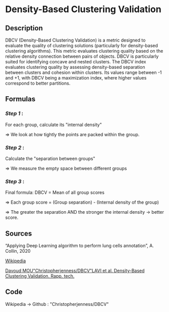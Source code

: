 # Density-Based Clustering Validation

## Description 

DBCV (Density-Based Clustering Validation) is a metric designed to evaluate the quality of clustering solutions (particularly for density-based clustering algorithms).
This metric evaluates clustering quality based on the relative density connection between pairs of objects. DBCV is particularly suited for identifying concave and nested clusters.
The DBCV index evaluates clustering quality by assessing density-based separation between clusters and cohesion within clusters.
Its values range between -1 and +1, with DBCV being a maximization index, where higher values correspond to better partitions.


## Formulas 

### *Step 1* :

For each group, calculate its "internal density" 

$\Rightarrow$ We look at how tightly the points are packed within the group.

### *Step 2* :

Calculate the "separation between groups"

$\Rightarrow$ We measure the empty space between different groups

### *Step 3* :

Final formula: DBCV = Mean of all group scores

$\Rightarrow$ Each group score = (Group separation) - (Internal density of the group)

$\Rightarrow$ The greater the separation AND the stronger the internal density $\rightarrow$ better score.

## Sources 

“Applying Deep Learning algorithm to perform lung cells annotation”, A. Collin, 2020

[Wikipedia](https://en.wikipedia.org/wiki/Density-based_clustering_validation)

[Davoud MOU"Christopherjenness/DBCV"LAVI et al. Density-Based Clustering Validation. Rapp. tech.](https://doi.org/10.1137/1.9781611973440.96)

## Code

Wikipedia $\rightarrow$ Github : "Christopherjenness/DBCV" 
